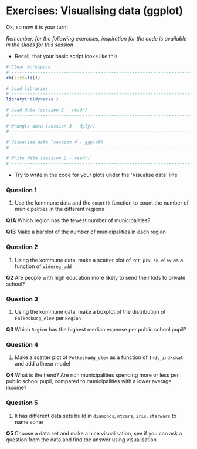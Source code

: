 Exercises: Visualising data (ggplot)
================

Ok, so now it is your turn!

*Remember, for the following exercises, inspiration for the code is available in the slides for this session*

-   Recall, that your basic script looks like this

``` r
# Clear workspace
# ------------------------------------------------------------------------------
rm(list=ls())

# Load libraries
# ------------------------------------------------------------------------------
library('tidyverse')

# Load data (session 2 - readr)
# ------------------------------------------------------------------------------

# Wrangle data (session 3 - dplyr)
# ------------------------------------------------------------------------------

# Visualise data (session 4 - ggplot)
# ------------------------------------------------------------------------------

# Write data (session 2 - readr)
# ------------------------------------------------------------------------------
```

-   Try to write in the code for your plots under the 'Visualise data' line

### Question 1

1.  Use the kommune data and the `count()` function to count the number of municipalities in the different regions

**Q1A** Which region has the fewest number of municipalities?

**Q1B** Make a barplot of the number of municipalities in each region

### Question 2

1.  Using the kommune data, make a scatter plot of `Pct_prv_sk_elev` as a function of `Videreg_udd`

**Q2** Are people with high education more likely to send their kids to private school?

### Question 3

1.  Using the kommune data, make a boxplot of the distribution of `Folkeskudg_elev` per `Region`

**Q3** Which `Region` has the highest median expense per public school pupil?

### Question 4

1.  Make a scatter plot of `Folkeskudg_elev` as a function of `Indt_indkskat` and add a linear model

**Q4** What is the trend? Are rich municipalities spending more or less per public school pupil, compared to municipalities with a lower average income?

### Question 5

1.  `R` has different data sets build in `diamonds`, `mtcars`, `iris`, `starwars` to name some

**Q5** Choose a data set and make a nice visualisation, see if you can ask a question from the data and find the answer using visualisation
